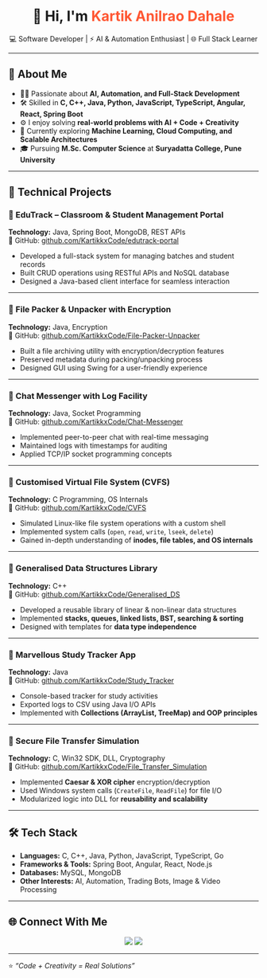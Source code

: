 <h1 align="center">👋 Hi, I'm <span style="color:#FF5733;">Kartik Anilrao Dahale</span></h1>

<p align="center">
  💻 Software Developer | ⚡ AI & Automation Enthusiast | 🌐 Full Stack Learner  
</p>

---

## 🚀 About Me

- 👨‍💻 Passionate about **AI, Automation, and Full-Stack Development**  
- 🛠️ Skilled in **C, C++, Java, Python, JavaScript, TypeScript, Angular, React, Spring Boot**  
- ⚙️ I enjoy solving **real-world problems with AI + Code + Creativity**  
- 🌱 Currently exploring **Machine Learning, Cloud Computing, and Scalable Architectures**  
- 🎓 Pursuing **M.Sc. Computer Science** at **Suryadatta College, Pune University**  

---

## 📌 Technical Projects

### 🔹 EduTrack – Classroom & Student Management Portal  
**Technology:** Java, Spring Boot, MongoDB, REST APIs  
🔗 GitHub: [github.com/KartikkxCode/edutrack-portal](#)  
- Developed a full-stack system for managing batches and student records  
- Built CRUD operations using RESTful APIs and NoSQL database  
- Designed a Java-based client interface for seamless interaction  

---

### 🔹 File Packer & Unpacker with Encryption  
**Technology:** Java, Encryption  
🔗 GitHub: [github.com/KartikkxCode/File-Packer-Unpacker](#)  
- Built a file archiving utility with encryption/decryption features  
- Preserved metadata during packing/unpacking process  
- Designed GUI using Swing for a user-friendly experience  

---

### 🔹 Chat Messenger with Log Facility  
**Technology:** Java, Socket Programming  
🔗 GitHub: [github.com/KartikkxCode/Chat-Messenger](#)  
- Implemented peer-to-peer chat with real-time messaging  
- Maintained logs with timestamps for auditing  
- Applied TCP/IP socket programming concepts  

---

### 🔹 Customised Virtual File System (CVFS)  
**Technology:** C Programming, OS Internals  
🔗 GitHub: [github.com/KartikkxCode/CVFS](#)  
- Simulated Linux-like file system operations with a custom shell  
- Implemented system calls (`open`, `read`, `write`, `lseek`, `delete`)  
- Gained in-depth understanding of **inodes, file tables, and OS internals**  

---

### 🔹 Generalised Data Structures Library  
**Technology:** C++  
🔗 GitHub: [github.com/KartikkxCode/Generalised_DS](#)  
- Developed a reusable library of linear & non-linear data structures  
- Implemented **stacks, queues, linked lists, BST, searching & sorting**  
- Designed with templates for **data type independence**  

---

### 🔹 Marvellous Study Tracker App  
**Technology:** Java  
🔗 GitHub: [github.com/KartikkxCode/Study_Tracker](#)  
- Console-based tracker for study activities  
- Exported logs to CSV using Java I/O APIs  
- Implemented with **Collections (ArrayList, TreeMap) and OOP principles**  

---

### 🔹 Secure File Transfer Simulation  
**Technology:** C, Win32 SDK, DLL, Cryptography  
🔗 GitHub: [github.com/KartikkxCode/File_Transfer_Simulation](#)  
- Implemented **Caesar & XOR cipher** encryption/decryption  
- Used Windows system calls (`CreateFile`, `ReadFile`) for file I/O  
- Modularized logic into DLL for **reusability and scalability**  

---

## 🛠️ Tech Stack  

- **Languages:** C, C++, Java, Python, JavaScript, TypeScript, Go  
- **Frameworks & Tools:** Spring Boot, Angular, React, Node.js  
- **Databases:** MySQL, MongoDB  
- **Other Interests:** AI, Automation, Trading Bots, Image & Video Processing  

---

## 🌐 Connect With Me  

<p align="center">
  <a href="https://www.linkedin.com/in/kartik-dahale"><img src="https://img.shields.io/badge/-Kartik%20Dahale-blue?style=flat-square&logo=Linkedin&logoColor=white"/></a>
  <a href="mailto:kartik.dahale@example.com"><img src="https://img.shields.io/badge/-Email%20Me-red?style=flat-square&logo=gmail&logoColor=white"/></a>
</p>

---

⭐️ *“Code + Creativity = Real Solutions”*  
